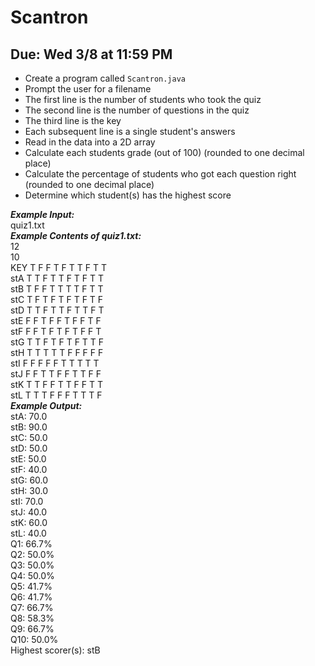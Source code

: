 # Scantron

## Due: Wed 3/8 at 11:59 PM

- Create a program called `Scantron.java`
- Prompt the user for a filename
- The first line is the number of students who took the quiz
- The second line is the number of questions in the quiz
- The third line is the key
- Each subsequent line is a single student's answers
- Read in the data into a 2D array
- Calculate each students grade (out of 100) (rounded to one decimal place)
- Calculate the percentage of students who got each question right (rounded to one decimal place)
- Determine which student(s) has the highest score

***Example Input:***\
quiz1.txt\
***Example Contents of quiz1.txt:***\
12\
10\
KEY T F F T F T T F T T\
stA T T F T T F T F T T\
stB T F F T T T T F T T\
stC T F T F T F T F T F\
stD T T F T T F T T F T\
stE F F T F F T F F T F\
stF F F T F T F T F F T\
stG T T F T F T F T T F\
stH T T T T T F F F F F\
stI F F F F F T T T T T\
stJ F F T T F F T T F F\
stK T T F F T T F F T T\
stL T T T F F F T T T F\
***Example Output:***\
stA: 70.0\
stB: 90.0\
stC: 50.0\
stD: 50.0\
stE: 50.0\
stF: 40.0\
stG: 60.0\
stH: 30.0\
stI: 70.0\
stJ: 40.0\
stK: 60.0\
stL: 40.0\
Q1: 66.7%\
Q2: 50.0%\
Q3: 50.0%\
Q4: 50.0%\
Q5: 41.7%\
Q6: 41.7%\
Q7: 66.7%\
Q8: 58.3%\
Q9: 66.7%\
Q10: 50.0%\
Highest scorer(s): stB
